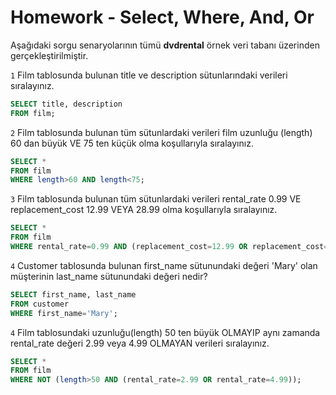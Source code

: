 # Homework  - Select, Where, And, Or

Aşağıdaki sorgu senaryolarının tümü **dvdrental** örnek veri tabanı üzerinden gerçekleştirilmiştir.

`1` Film tablosunda bulunan title ve description sütunlarındaki verileri sıralayınız.
```sql
SELECT title, description
FROM film;
```
`2` Film tablosunda bulunan tüm sütunlardaki verileri film uzunluğu (length) 60 dan büyük VE 75 ten küçük olma koşullarıyla sıralayınız.
```sql
SELECT *
FROM film
WHERE length>60 AND length<75;
```
`3` Film tablosunda bulunan tüm sütunlardaki verileri rental_rate 0.99 VE replacement_cost 12.99 VEYA 28.99 olma koşullarıyla sıralayınız.
```sql
SELECT *
FROM film
WHERE rental_rate=0.99 AND (replacement_cost=12.99 OR replacement_cost=28.99);
```
`4` Customer tablosunda bulunan first_name sütunundaki değeri 'Mary' olan müşterinin last_name sütunundaki değeri nedir?
```sql
SELECT first_name, last_name
FROM customer
WHERE first_name='Mary';
```
`4` Film tablosundaki uzunluğu(length) 50 ten büyük OLMAYIP aynı zamanda rental_rate değeri 2.99 veya 4.99 OLMAYAN verileri sıralayınız.
```sql
SELECT *
FROM film
WHERE NOT (length>50 AND (rental_rate=2.99 OR rental_rate=4.99));
```

